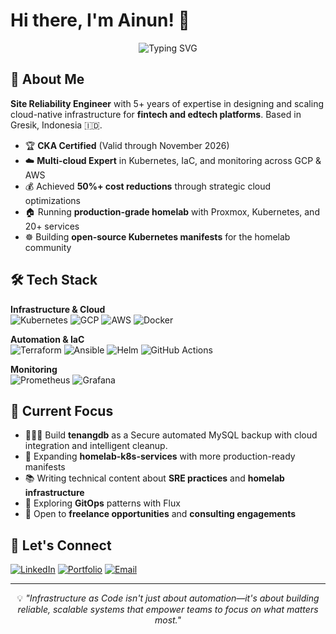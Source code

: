 # Hi there, I'm Ainun! 👋

<div align="center">
  <img src="https://readme-typing-svg.herokuapp.com?font=Fira+Code&pause=1000&color=2E9EF7&center=true&vCenter=true&width=435&lines=Site+Reliability+Engineer;Certified+Kubernetes+Administrator;Infrastructure+Automation+Expert" alt="Typing SVG" />
</div>

## 🚀 About Me

**Site Reliability Engineer** with 5+ years of expertise in designing and scaling cloud-native infrastructure for **fintech and edtech platforms**. Based in Gresik, Indonesia 🇮🇩.

- 🏆 **CKA Certified** (Valid through November 2026)
- ☁️ **Multi-cloud Expert** in Kubernetes, IaC, and monitoring across GCP & AWS
- 💰 Achieved **50%+ cost reductions** through strategic cloud optimizations
- 🏠 Running **production-grade homelab** with Proxmox, Kubernetes, and 20+ services
- ☸️ Building **open-source Kubernetes manifests** for the homelab community

## 🛠️ Tech Stack

**Infrastructure & Cloud**  
![Kubernetes](https://img.shields.io/badge/kubernetes-326ce5.svg?&style=for-the-badge&logo=kubernetes&logoColor=white) ![GCP](https://img.shields.io/badge/Google_Cloud-4285F4?style=for-the-badge&logo=google-cloud&logoColor=white) ![AWS](https://img.shields.io/badge/Amazon_AWS-232F3E?style=for-the-badge&logo=amazon-aws&logoColor=white) ![Docker](https://img.shields.io/badge/Docker-2CA5E0?style=for-the-badge&logo=docker&logoColor=white)

**Automation & IaC**  
![Terraform](https://img.shields.io/badge/Terraform-7B42BC?style=for-the-badge&logo=terraform&logoColor=white) ![Ansible](https://img.shields.io/badge/Ansible-000000?style=for-the-badge&logo=ansible&logoColor=white) ![Helm](https://img.shields.io/badge/Helm-0F1689?style=for-the-badge&logo=helm&logoColor=white) ![GitHub Actions](https://img.shields.io/badge/GitHub_Actions-2088FF?style=for-the-badge&logo=github-actions&logoColor=white)

**Monitoring**  
![Prometheus](https://img.shields.io/badge/Prometheus-000000?style=for-the-badge&logo=prometheus&labelColor=000000) ![Grafana](https://img.shields.io/badge/Grafana-F2F4F9?style=for-the-badge&logo=grafana&logoColor=orange&labelColor=F2F4F9)

## 🎯 Current Focus

- 🧑🏻‍💻 Build **tenangdb**  as a Secure automated MySQL backup with cloud integration and intelligent cleanup.
- 🔨 Expanding **homelab-k8s-services** with more production-ready manifests
- 📚 Writing technical content about **SRE practices** and **homelab infrastructure**
- 🌱 Exploring **GitOps** patterns with Flux
- 🤝 Open to **freelance opportunities** and **consulting engagements**

## 🤝 Let's Connect

[![LinkedIn](https://img.shields.io/badge/LinkedIn-0077B5?style=for-the-badge&logo=linkedin&logoColor=white)](https://linkedin.com/in/abdullahainun)
[![Portfolio](https://img.shields.io/badge/Portfolio-255E63?style=for-the-badge&logo=About.me&logoColor=white)](https://abdullahainun.site)
[![Email](https://img.shields.io/badge/Email-D14836?style=for-the-badge&logo=gmail&logoColor=white)](mailto:abdullah.ainun4@gmail.com)

---

<div align="center">
  <p>💡 <i>"Infrastructure as Code isn't just about automation—it's about building reliable, scalable systems that empower teams to focus on what matters most."</i></p>
</div>
